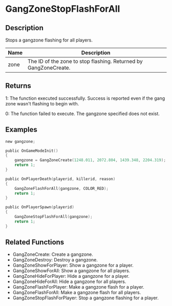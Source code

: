 # GangZoneStopFlashForAll

## Description

Stops a gangzone flashing for all players.

| Name | Description                                                      |
| ---- | ---------------------------------------------------------------- |
| zone | The ID of the zone to stop flashing. Returned by GangZoneCreate. |

## Returns

1: The function executed successfully. Success is reported even if the gang zone wasn't flashing to begin with.

0: The function failed to execute. The gangzone specified does not exist.

## Examples

```c
new gangzone;

public OnGameModeInit()
{
    gangzone = GangZoneCreate(1248.011, 2072.804, 1439.348, 2204.319);
    return 1;
}

public OnPlayerDeath(playerid, killerid, reason)
{
    GangZoneFlashForAll(gangzone, COLOR_RED);
    return 1;
}

public OnPlayerSpawn(playerid)
{
    GangZoneStopFlashForAll(gangzone);
    return 1;
}
```

## Related Functions

- GangZoneCreate: Create a gangzone.
- GangZoneDestroy: Destroy a gangzone.
- GangZoneShowForPlayer: Show a gangzone for a player.
- GangZoneShowForAll: Show a gangzone for all players.
- GangZoneHideForPlayer: Hide a gangzone for a player.
- GangZoneHideForAll: Hide a gangzone for all players.
- GangZoneFlashForPlayer: Make a gangzone flash for a player.
- GangZoneFlashForAll: Make a gangzone flash for all players.
- GangZoneStopFlashForPlayer: Stop a gangzone flashing for a player.
